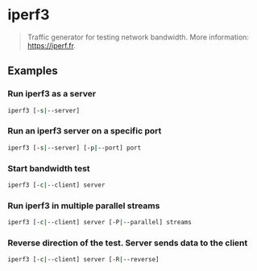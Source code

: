 # iperf3

> Traffic generator for testing network bandwidth. More information: <https://iperf.fr>.

## Examples

### Run iperf3 as a server

```bash
iperf3 [-s|--server]
```

### Run an iperf3 server on a specific port

```bash
iperf3 [-s|--server] [-p|--port] port
```

### Start bandwidth test

```bash
iperf3 [-c|--client] server
```

### Run iperf3 in multiple parallel streams

```bash
iperf3 [-c|--client] server [-P|--parallel] streams
```

### Reverse direction of the test. Server sends data to the client

```bash
iperf3 [-c|--client] server [-R|--reverse]
```
